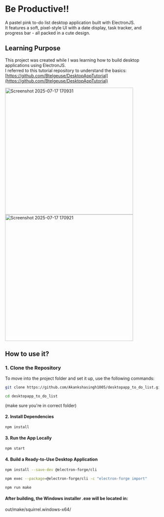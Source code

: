 # Be  Productive!!

A pastel pink to-do list desktop application built with ElectronJS.  
It features a soft, pixel-style UI with a date display, task tracker, and progress bar - all packed in a cute design.

## Learning Purpose

This project was created while I was learning how to build desktop applications using ElectronJS.  
I referred to this tutorial repository to understand the basics:  
[https://github.com/Btelgeuse/DesktopAppTutorial](https://github.com/Btelgeuse/DesktopAppTutorial)

<img width="418.5" height="414.75" alt="Screenshot 2025-07-17 170931" src="https://github.com/user-attachments/assets/bf14f445-f480-4cb2-b694-5a965b4d324b" /> <img width="418.5" height="414.75" alt="Screenshot 2025-07-17 170921" src="https://github.com/user-attachments/assets/3a00977b-f78b-45e9-9f70-528878dc1dc3" />

## How to use it?
### 1. Clone the Repository 
To move into the project folder and set it up, use the following commands:
```bash
git clone https://github.com/Akankshasingh1005/desktopapp_to_do_list.git
```
```bash
cd desktopapp_to_do_list
```

(make sure you're in correct folder)

#### 2. Install Dependencies
```bash
npm install
```
#### 3. Run the App Locally
```bash
npm start
```
#### 4.  Build a Ready-to-Use Desktop Application
```bash
npm install --save-dev @electron-forge/cli
```
```bash
npm exec --package=@electron-forge/cli -c "electron-forge import"
```
```bash
npm run make
```
#### After building, the Windows installer .exe will be located in:

out/make/squirrel.windows-x64/




